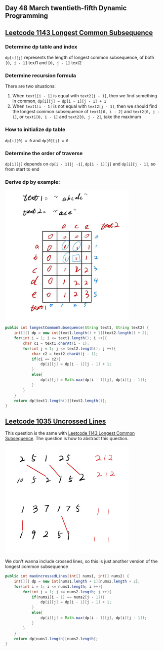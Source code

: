 ## Day 48 March twentieth-fifth Dynamic Programming

## [Leetcode 1143 Longest Common Subsequence](https://leetcode.com/problems/longest-common-subsequence/description/)

### Determine dp table and index

`dp[i][j]` represents the length of longest common subsequence, of both `[0, i - 1]` text1 and `[0, j - 1]` text2

### Determine recursion formula

There are two situations:

1. When `text1[i - 1]` is equal with `text2[j - 1]`, then we find something in common, `dp[i][j] = dp[i - 1][j - 1] + 1`
2. When `text1[i - 1]` is not equal with `text2[j - 1]`, then we should find the longest common subsequence of `text1[0, i - 2]` and `text2[0, j - 1]`, or `text1[0, i - 1]` and `text2[0, j - 2]`, take the maximum

### How to initialize dp table

`dp[i][0] = 0` and `dp[0][j] = 0`

### Determine the order of traverse

`dp[i][j]` depends on `dp[i - 1][j -1]`, `dp[i - 1][j]` and `dp[i][j - 1]`, so from start to end

### Derive dp by example:

<img src="../picture/March%20twentieth-fifth/example1.jpg" width = "400" height = "420" alt="example1" align=center/>

```java
public int longestCommonSubsequence(String text1, String text2) {
    int[][] dp = new int[text1.length() + 1][text2.length() + 2];
    for(int i = 1; i <= text1.length(); i ++){
        char c1 = text1.charAt(i - 1);
        for(int j = 1; j <= text2.length(); j ++){
            char c2 = text2.charAt(j - 1);
            if(c1 == c2){
                dp[i][j] = dp[i - 1][j - 1] + 1;
            }
            else{
                dp[i][j] = Math.max(dp[i - 1][j], dp[i][j - 1]);
            }
        }
    }
    return dp[text1.length()][text2.length()];
}
```

## [Leetcode 1035 Uncrossed Lines](https://leetcode.com/problems/uncrossed-lines/description/)

This question is the same with [Leetcode 1143 Longest Common Subsequence](https://leetcode.com/problems/longest-common-subsequence/description/). The question is how to abstract this question.

<img src="../picture/March%20twentieth-fifth/uncrossed_line.jpg" width = "400" height = "350" alt="uncrossed_line" align=center/>

We don't wanna include crossed lines, so this is just another version of the longest common subsequence

```java
public int maxUncrossedLines(int[] nums1, int[] nums2) {
    int[][] dp = new int[nums1.length + 1][nums2.length + 2];
    for(int i = 1; i <= nums1.length; i ++){
        for(int j = 1; j <= nums2.length; j ++){
            if(nums1[i - 1] == nums2[j - 1]){
                dp[i][j] = dp[i - 1][j - 1] + 1;
            }
            else{
                dp[i][j] = Math.max(dp[i - 1][j], dp[i][j - 1]);
            }
        }
    }
    return dp[nums1.length][nums2.length];
}
```